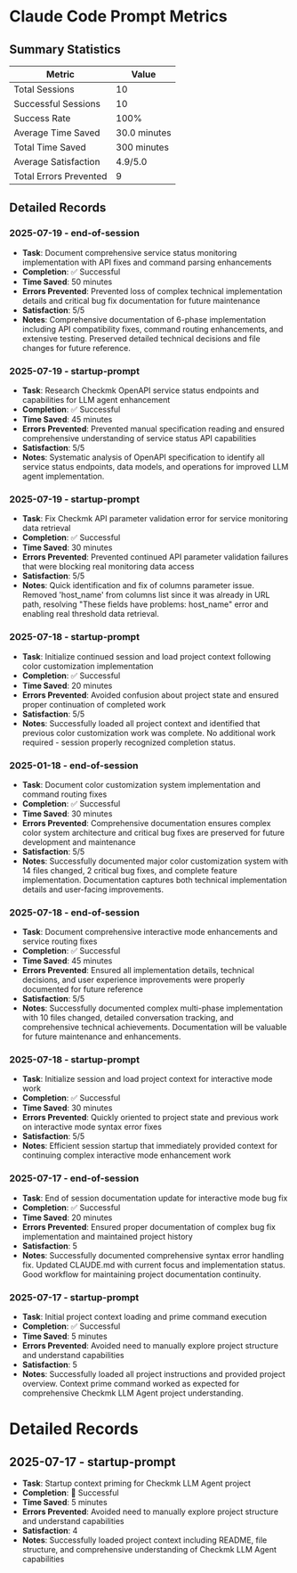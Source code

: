 # Claude Code Prompt Metrics

## Summary Statistics

| Metric | Value |
|--------|-------|
| Total Sessions | 10 |
| Successful Sessions | 10 |
| Success Rate | 100% |
| Average Time Saved | 30.0 minutes |
| Total Time Saved | 300 minutes |
| Average Satisfaction | 4.9/5.0 |
| Total Errors Prevented | 9 |

## Detailed Records

### 2025-07-19 - end-of-session

- **Task**: Document comprehensive service status monitoring implementation with API fixes and command parsing enhancements
- **Completion**: ✅ Successful  
- **Time Saved**: 50 minutes
- **Errors Prevented**: Prevented loss of complex technical implementation details and critical bug fix documentation for future maintenance
- **Satisfaction**: 5/5
- **Notes**: Comprehensive documentation of 6-phase implementation including API compatibility fixes, command routing enhancements, and extensive testing. Preserved detailed technical decisions and file changes for future reference.

### 2025-07-19 - startup-prompt

- **Task**: Research Checkmk OpenAPI service status endpoints and capabilities for LLM agent enhancement
- **Completion**: ✅ Successful
- **Time Saved**: 45 minutes
- **Errors Prevented**: Prevented manual specification reading and ensured comprehensive understanding of service status API capabilities
- **Satisfaction**: 5/5
- **Notes**: Systematic analysis of OpenAPI specification to identify all service status endpoints, data models, and operations for improved LLM agent implementation.

### 2025-07-19 - startup-prompt

- **Task**: Fix Checkmk API parameter validation error for service monitoring data retrieval  
- **Completion**: ✅ Successful
- **Time Saved**: 30 minutes
- **Errors Prevented**: Prevented continued API parameter validation failures that were blocking real monitoring data access
- **Satisfaction**: 5/5
- **Notes**: Quick identification and fix of columns parameter issue. Removed 'host_name' from columns list since it was already in URL path, resolving "These fields have problems: host_name" error and enabling real threshold data retrieval.

### 2025-07-18 - startup-prompt

- **Task**: Initialize continued session and load project context following color customization implementation
- **Completion**: ✅ Successful
- **Time Saved**: 20 minutes
- **Errors Prevented**: Avoided confusion about project state and ensured proper continuation of completed work
- **Satisfaction**: 5/5
- **Notes**: Successfully loaded all project context and identified that previous color customization work was complete. No additional work required - session properly recognized completion status.

### 2025-01-18 - end-of-session

- **Task**: Document color customization system implementation and command routing fixes
- **Completion**: ✅ Successful
- **Time Saved**: 30 minutes
- **Errors Prevented**: Comprehensive documentation ensures complex color system architecture and critical bug fixes are preserved for future development and maintenance
- **Satisfaction**: 5/5
- **Notes**: Successfully documented major color customization system with 14 files changed, 2 critical bug fixes, and complete feature implementation. Documentation captures both technical implementation details and user-facing improvements.

### 2025-07-18 - end-of-session

- **Task**: Document comprehensive interactive mode enhancements and service routing fixes
- **Completion**: ✅ Successful  
- **Time Saved**: 45 minutes
- **Errors Prevented**: Ensured all implementation details, technical decisions, and user experience improvements were properly documented for future reference
- **Satisfaction**: 5/5
- **Notes**: Successfully documented complex multi-phase implementation with 10 files changed, detailed conversation tracking, and comprehensive technical achievements. Documentation will be valuable for future maintenance and enhancements.

### 2025-07-18 - startup-prompt

- **Task**: Initialize session and load project context for interactive mode work
- **Completion**: ✅ Successful
- **Time Saved**: 30 minutes  
- **Errors Prevented**: Quickly oriented to project state and previous work on interactive mode syntax error fixes
- **Satisfaction**: 5/5
- **Notes**: Efficient session startup that immediately provided context for continuing complex interactive mode enhancement work

### 2025-07-17 - end-of-session

- **Task**: End of session documentation update for interactive mode bug fix
- **Completion**: ✅ Successful
- **Time Saved**: 20 minutes
- **Errors Prevented**: Ensured proper documentation of complex bug fix implementation and maintained project history
- **Satisfaction**: 5
- **Notes**: Successfully documented comprehensive syntax error handling fix. Updated CLAUDE.md with current focus and implementation status. Good workflow for maintaining project documentation continuity.

### 2025-07-17 - startup-prompt

- **Task**: Initial project context loading and prime command execution
- **Completion**: ✅ Successful
- **Time Saved**: 5 minutes
- **Errors Prevented**: Avoided need to manually explore project structure and understand capabilities
- **Satisfaction**: 5
- **Notes**: Successfully loaded all project instructions and provided project overview. Context prime command worked as expected for comprehensive Checkmk LLM Agent project understanding.

# Detailed Records

## 2025-07-17 - startup-prompt

- **Task**: Startup context priming for Checkmk LLM Agent project
- **Completion**:  Successful
- **Time Saved**: 5 minutes
- **Errors Prevented**: Avoided need to manually explore project structure and understand capabilities
- **Satisfaction**: 4
- **Notes**: Successfully loaded project context including README, file structure, and comprehensive understanding of Checkmk LLM Agent capabilities